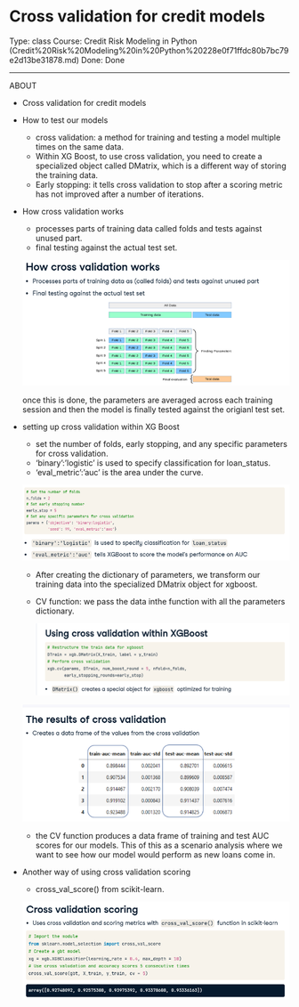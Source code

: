 # Cross validation for credit models

Type: class
Course: Credit Risk Modeling in Python (Credit%20Risk%20Modeling%20in%20Python%20228e0f71ffdc80b7bc79e2d13be31878.md)
Done: Done

---

<aside>

ABOUT

- Cross validation for credit models
</aside>

- How to test our models
    - cross validation: a method for training and testing a model multiple times on the same data.
    - Within XG Boost, to use cross validation, you need to create a specialized object called DMatrix, which is a different way of storing the training data.
    - Early stopping: it tells cross validation to stop after a scoring metric has not improved after a number of iterations.
- How cross validation works
    - processes parts of training data called folds and tests against unused part.
    - final testing against the actual test set.
    
    ![image.png](image%2036.png)
    
    once this is done, the parameters are averaged across each training session and then the model is finally tested against the origianl test set.
    
- setting up cross validation within XG Boost
    - set the number of folds, early stopping, and any specific parameters for cross validation.
    - ‘binary’:’logistic’ is used to specify classification for loan_status.
    - ‘eval_metric’:’auc’ is the area under the curve.
    
    ![image.png](image%2037.png)
    
    - After creating the dictionary of parameters, we transform our training data into the specialized DMatrix object for xgboost.
    - CV function: we pass the data inthe function with all the parameters dictionary.
        
        ![image.png](image%2038.png)
        
    
    ![image.png](image%2039.png)
    
    - the CV function produces a data frame of training and test AUC scores for our models. This of this as a scenario analysis where we want to see how our model would perform as new loans come in.
- Another way of using cross validation scoring
    - cross_val_score() from scikit-learn.
    
    ![image.png](image%2040.png)